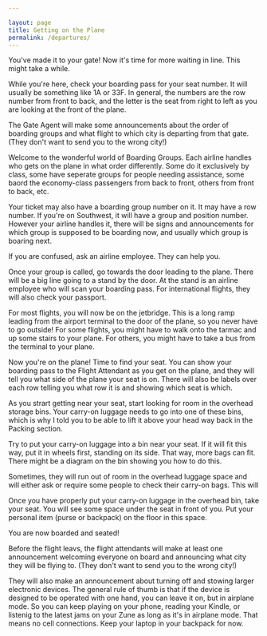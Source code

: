 ```yaml
---

layout: page
title: Getting on the Plane
permalink: /departures/
---
```


You've made it to your gate! Now it's time for more waiting in line. This might take a while.

While you're here, check your boarding pass for your seat number. It will usually be something like 1A or 33F. In general, the numbers are the row number from front to back, and the letter is the seat from right to left as you are looking at the front of the plane.

The Gate Agent will make some announcements about the order of boarding groups and what flight to which city is departing from that gate. (They don't want to send you to the wrong city!)

Welcome to the wonderful world of Boarding Groups. Each airline handles who gets on the plane in what order differently. Some do it exclusively by class, some have seperate groups for people needing assistance, some baord the economy-class passengers from back to front, others from front to back, etc.

Your ticket may also have a boarding group number on it. It may have a row number. If you're on Southwest, it will have a group and position number. However your airline handles it, there will be signs and announcements for which group is supposed to be boarding now, and usually which group is boaring next.

If you are confused, ask an airline employee. They can help you.

Once your group is called, go towards the door leading to the plane. There will be a big line going to a stand by the door. At the stand is an airline employee who will scan your boarding pass. For international flights, they will also check your passport.

For most flights, you will now be on the jetbridge. This is a long ramp leading from the airport terminal to the door of the plane, so you never have to go outside! For some flights, you might have to walk onto the tarmac and up some stairs to your plane. For others, you might have to take a bus from the terminal to your plane.

Now you're on the plane! Time to find your seat. You can show your boarding pass to the Flight Attendant as you get on the plane, and they will tell you what side of the plane your seat is on. There will also be labels over each row telling you what row it is and showing which seat is which.

As you strart getting near your seat, start looking for room in the overhead storage bins. Your carry-on luggage needs to go into one of these bins, which is why I told you to be able to lift it above your head way back in the Packing section.

Try to put your carry-on luggage into a bin near your seat. If it will fit this way, put it in wheels first, standing on its side. That way, more bags can fit. There might be a diagram on the bin showing you how to do this.

Sometimes, they will run out of room in the overhead luggage space and will either ask or require some people to check their carry-on bags. This will 

Once you have properly put your carry-on luggage in the overhead bin, take your seat. You will see some space under the seat in front of you. Put your personal item (purse or backpack) on the floor in this space.

You are now boarded and seated!

Before the flight leavs, the flight attendants will make at least one announcement welcoming everyone on board and announcing what city they will be flying to. (They don't want to send you to the wrong city!)

They will also make an announcement about turning off and stowing larger electronic devices. The general rule of thumb is that if the device is designed to be operated with one hand, you can leave it on, but in airplane mode. So you can keep playing on your phone, reading your Kindle, or listenig to the latest jams on your Zune as long as it's in airplane mode. That means no cell connections. Keep your laptop in your backpack for now.
